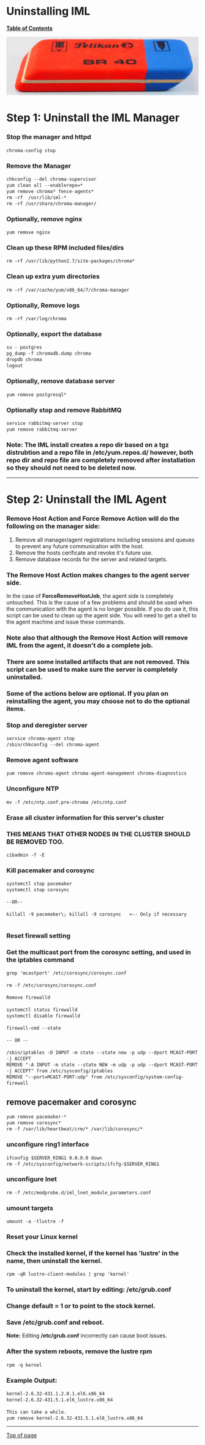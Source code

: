 # <a name="Top"></a>Uninstalling IML

[**Table of Contents**](cd_TOC.md)

![clustre](md_Graphics/uninstall_sm.jpg)

# **Step 1**: Uninstall the IML Manager

### Stop the manager and httpd 

```
chroma-config stop
```

### Remove the Manager
```
chkconfig --del chroma-supervisor
yum clean all --enablerepo=*
yum remove chroma* fence-agents*
rm -rf  /usr/lib/iml-*
rm -rf /usr/share/chroma-manager/
```

### Optionally, remove nginx
```
yum remove nginx
```

### Clean up these RPM included files/dirs
```
rm -rf /usr/lib/python2.7/site-packages/chroma*
```

### Clean up extra yum directories
```
rm -rf /var/cache/yum/x86_64/7/chroma-manager
```

### Optionally, Remove logs
```
rm -rf /var/log/chroma
```

### Optionally, export the database
```
su - postgres 
pg_dump -f chromadb.dump chroma
dropdb chroma
logout
```

### Optionally, remove database server
```
yum remove postgresql*
```

### Optionally stop and remove RabbitMQ
```
service rabbitmq-server stop
yum remove rabbitmq-server
```

### **Note:**  The IML install creates a repo dir based on a tgz distrubtion and a repo file in /etc/yum.repos.d/ however, both repo dir and repo file are completely removed after installation so they should not need to be deleted now.


---

# **Step 2**: Uninstall the IML Agent

### **Remove Host Action** and **Force Remove Action** will do the following on the manager side:
1. Remove all manager/agent registrations including sessions and queues to prevent any future communication with the host.
1. Remove the hosts cerificate and revoke it's future use.
1. Remove database records for the server and related targets.

### The **Remove Host Action** makes changes to the agent server side. 

In the case of **ForceRemoveHostJob**, the agent side is completely untouched. This is the cause of a few problems and should be used when the communication with the agent is no longer possible. If you do use it, this script can be used to clean up the agent side. You will need to get a shell to the agent machine and issue these commands.

### Note also that although the Remove Host Action will remove IML from the agent, it doesn't do a complete job.

### There are some installed artifacts that are not removed. This script can be used to make sure the server is completely uninstalled.

### Some of the actions below are optional.  If you plan on reinstalling the agent, you may choose not to do the optional items.

### Stop and deregister server
```
service chroma-agent stop
/sbin/chkconfig --del chroma-agent
```

### Remove agent software
```
yum remove chroma-agent chroma-agent-management chroma-diagnostics
```

### Unconfigure NTP
```
mv -f /etc/ntp.conf.pre-chroma /etc/ntp.conf
```

### Erase all cluster information for this server's cluster
### THIS MEANS THAT OTHER NODES IN THE CLUSTER SHOULD BE REMOVED TOO.
```
cibadmin -f -E
```

### Kill pacemaker and corosync
```
systemctl stop pacemaker
systemctl stop corosync

--OR--  

killall -9 pacemaker\; killall -9 corosync   <-- Only if necessary


```

### Reset firewall setting
### Get the multicast port from the corosync setting, and used in the iptables command
```
grep 'mcastport' /etc/corosync/corosync.conf

rm -f /etc/corosync/corosync.conf

Remove firewalld

systemctl status firewalld
systemctl disable firewalld

firewall-cmd --state

-- OR --

/sbin/iptables -D INPUT -m state --state new -p udp --dport MCAST-PORT -j ACCEPT
REMOVE "-A INPUT -m state --state NEW -m udp -p udp --dport MCAST-PORT -j ACCEPT" from /etc/sysconfig/iptables
REMOVE "--port=MCAST-PORT:udp" from /etc/sysconfig/system-config-firewall
```

## remove pacemaker and corosync
```
yum remove pacemaker-*
yum remove corosync*
rm -f /var/lib/heartbeat/crm/* /var/lib/corosync/*
```

### unconfigure ring1 interface
```
ifconfig $SERVER_RING1 0.0.0.0 down
rm -f /etc/sysconfig/network-scripts/ifcfg-$SERVER_RING1
```

### unconfigure lnet
```
rm -f /etc/modprobe.d/iml_lnet_module_parameters.conf
```

### umount targets
```
umount -a -tlustre -f
```

### Reset your Linux kernel
### Check the installed kernel, if the kernel has '**lustre**' in the name, then uninstall the kernel.
```
rpm -qR lustre-client-modules | grep 'kernel'
```

### To uninstall the kernel, start by editing: **/etc/grub.conf**
### Change **default = 1** or to point to the stock kernel.

### Save **/etc/grub.conf** and reboot.
**Note:** Editing **/etc/grub.conf** incorrectly can cause boot issues.

### After the system reboots, remove the lustre rpm
```
rpm -q kernel
```

### Example Output:
```
kernel-2.6.32-431.1.2.0.1.el6.x86_64
kernel-2.6.32-431.5.1.el6_lustre.x86_64

This can take a while.
yum remove kernel-2.6.32-431.5.1.el6_lustre.x86_64
```

---
[Top of page](#Top)